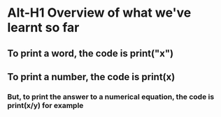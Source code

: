 Alt-H1 Overview of what we've learnt so far 
====== 
## To print a word, the code is print("x")
## To print a number, the code is print(x)
### But, to print the answer to a numerical equation, the code is print(x/y) for example 
